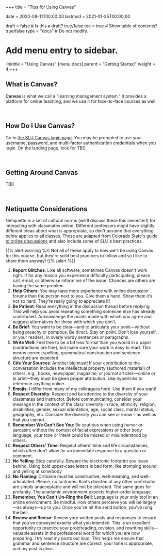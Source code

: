 +++
title = "Tips for Using Canvas"

date = 2020-08-11T00:00:00
lastmod = 2021-01-25T00:00:00

draft = false  # Is this a draft? true/false
toc = true  # Show table of contents? true/false
type = "docs"  # Do not modify.

# Add menu entry to sidebar.
linktitle = "Using Canvas"
[menu.docs]
  parent = "Getting Started"
  weight = 4
+++

## What is Canvas?
**Canvas** is what we call a "learning management system." It provides a platform for online teaching, and we use it for face-to-face courses as well.

<br>

## How Do I Use Canvas?
Go to <a href = "http://canvas.slu.edu" target = "_blank">the SLU Canvas login page</a>. You may be prompted to use your username, password, and multi-factor authentication credentials when you login. On the landing page, look for TBD. 

<br>

## Getting Around Canvas
TBD

<br>

## Netiquette Considerations
Netiquette is a set of cultural norms (we'll discuss these this semester!) for interacting with classmates online. Different professors might have slightly different ideas about what is appropriate, so don't assume that everything below applies to all classes. These are adapted from <a href="https://tilt.colostate.edu/TipsAndGuides/Tip/128" target="_blank">Colorado State's guide to online discussions</a> and also include some of SLU's best practices. 

{{% alert warning %}}
Not all of these apply to how we'll be using Canvas for this course, but they're solid best practices to follow and so I like to share them anyway!
{{% /alert %}}

  1. **Report Glitches**: Like all software, sometimes Canvas doesn't work right. If for any reason you experience difficulty participating, please call, email, or otherwise inform me of the issue. Chances are others are having the same problem.
  2. **Help Others**: You may have more experience with online discussion forums than the person next to you. Give them a hand. Show them it’s not so hard. They’re really going to appreciate it!
  3. **Be Patient**: Read everything in the discussion thread before replying. This will help you avoid repeating something someone else has already contributed. Acknowledge the points made with which you agree and suggest alternatives for those with which you don’t.
  4. **Be Brief**: You want to be clear—and to articulate your point—without being preachy or pompous. Be direct. Stay on point. Don’t lose yourself, or your readers, in overly wordy sentences or paragraphs.
  5. **Write Well**: Feel free to be a bit less formal than you would in a paper (contractions are fine), but make sure your work is easy to read. This means correct spelling, grammatical construction and sentence structure are expected.
  6. **Cite Your Sources**: Another big must! If your contribution to the conversation includes the intellectual property (authored material) of others, e.g., books, newspaper, magazine, or journal articles—online or in print—they must be given proper attribution. Use hyperlinks to reference anything online.
  7. **Emojis**: I differ from many of my colleagues here. Use them if you want!
  8. **Respect Diversity**: Respect and be attentive to the diversity of your classmates and instructor.  Before communicating, consider your message in the context of the class’ diversity in race, ethnicity, religion, disabilities, gender, sexual orientation, age, social class, marital status, geography, etc.  Consider the diversity you can see or know – as well as that you cannot.
  9. **Remember We Can't See You**: Be cautious when using humor or sarcasm; without the context of facial expressions or other body language, your tone or intent could be missed or misunderstood by others.
  10. **Respect Others' Time**: Respect others’ time and life circumstances, which often don’t allow for an immediate response to a question or comment.   
  11. **No Yelling**: Step carefully. Beware the electronic footprint you leave behind. Using bold upper-case letters is bad form, like stomping around and yelling at somebody
  12. **No Flaming**: Criticism must be constructive, well-meaning, and well-articulated. Please, no tantrums. Rants directed at any other contributor are simply unacceptable and will not be tolerated. The same goes for profanity. The academic environment expects higher-order language.
  13. **Remember, You Can't Un-Ring the Bell**: Language is your only tool in an online environment. Be mindful. How others perceive you will be largely—as always—up to you. Once you've hit the send button, you've rung the bell.
  14. **Review and Revise**: Review your written posts and responses to ensure that you’ve conveyed exactly what you intended. This is an excellent opportunity to practice your proofreading, revision, and rewriting skills—valuable assets in the professional world for which you are now preparing. I try read my posts out loud. This helps me ensure that grammar and sentence structure are correct, your tone is appropriate, and my post is clear.
